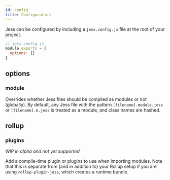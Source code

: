 ```yaml
---
id: config
title: Configuration
---
```


Jess can be configured by including a `jess.config.js` file at the root of your project.

```js
// jess.config.js
module.exports = {
  options: {}
}
```

## options

### module

Overrides whether Jess files should be compiled as modules or not (globally). By default, any Jess file with the pattern `[filename].module.jess` or `[filename].m.jess` is treated as a module, and class names are hashed.

## rollup

### plugins

_WIP in alpha and not yet supported_

Add a compile-time plugin or plugins to use when importing modules. Note that this is separate from (and in addition to) your Rollup setup if you are using `rollup-plugin-jess`, which creates a runtime bundle.
